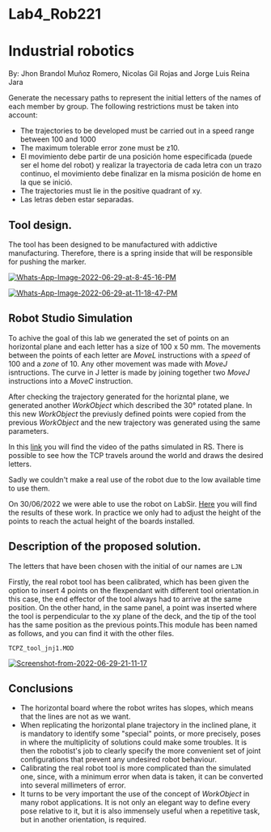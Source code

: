 # Lab4_Rob221
# Industrial robotics

By: Jhon Brandol Muñoz Romero, Nicolas Gil Rojas and 
Jorge Luis Reina Jara

Generate the necessary paths to represent the initial letters of the names of each member by group.
The following restrictions must be taken into account:
- The trajectories to be developed must be carried out in a speed range between 100 and 1000
- The maximum tolerable error zone must be z10.
- El movimiento debe partir de una posición home especificada (puede ser el home del robot) y realizar la trayectoria de cada letra con un trazo continuo, el movimiento debe finalizar en la misma posición de home en la que se inició.
- The trajectories must lie in the positive quadrant of xy.
- Las letras deben estar separadas.


## Tool design.
The tool has been designed to be manufactured with addictive manufacturing. Therefore,  there is a spring inside that will be responsible for pushing the marker.


<a href="https://imgbb.com/"><img src="https://i.ibb.co/qmg3Xvg/Whats-App-Image-2022-06-29-at-8-45-16-PM.jpg" alt="Whats-App-Image-2022-06-29-at-8-45-16-PM" border="0"></a>

<a href="https://ibb.co/MZw5gHh"><img src="https://i.ibb.co/8Nv4mwB/Whats-App-Image-2022-06-29-at-11-18-47-PM.jpg" alt="Whats-App-Image-2022-06-29-at-11-18-47-PM" border="0"></a>

## Robot Studio Simulation

To achive the goal of this lab we generated the set of points on an horizontal plane and each letter has a size of 100 x 50 mm. The movements between the points of each letter are _MoveL_ instructions with a _speed_ of 100 and a _zone_ of 10. Any other movement was made with _MoveJ_ isntructions. The curve in J letter is made by joining together two _MoveJ_ instructions into a _MoveC_ instruction. 

After checking the trajectory generated for the horizntal plane, we generated another _WorkObject_ which described the 30° rotated plane. In this new _WorkObject_ the previusly defined points were copied from the previous _WorkObject_ and the new trajectory was generated using the same parameters.

In this [link](https://youtu.be/7uJFcwLbrFM) you will find the video of the paths simulated in RS. There is possible to see how the TCP travels around the world and draws the desired letters.

Sadly we couldn't make a real use of the robot due to the low available time to use them.

On 30/06/2022 we were able to use the robot on LabSir. [Here](https://youtube.com/shorts/5zYbWFITxb0) you will find the results of these work. In practice we only had to adjust the height of the points to reach the actual height of the boards installed.

## Description of the proposed solution.
The letters that have been chosen with the initial of our names are `LJN`

Firstly, the real robot tool has been calibrated, which has been given the option to insert 4 points on the flexpendant with different tool orientation.in this case, the end effector of the tool always had to arrive at the same position. On the other hand, in the same panel, a point was inserted where the tool is perpendicular to the xy plane of the deck, and the tip of the tool has the same position as the previous points.This module has been named as follows, and you can find it with the other files.


`TCPZ_tool_jnj1.MOD`

<a href="https://ibb.co/Kr4vLxD"><img src="https://i.ibb.co/mcZWX50/Screenshot-from-2022-06-29-21-11-17.png" alt="Screenshot-from-2022-06-29-21-11-17" border="0"></a>

## Conclusions
 - The horizontal board where the robot writes has slopes, which means that the lines are not as we want.
 - When replicating the horizontal plane trajectory in the inclined plane, it is mandatory to identify some "special" points, or more precisely, poses in where the multiplicity of solutions could make some troubles. It is then the robotist's job to clearly specify the more convenient set of joint configurations that prevent any undesired robot behaviour.
 - Calibrating the real robot tool is more complicated than the simulated one, since, with a minimum error when data is taken, it can be converted into several millimeters of error.
 - It turns to be very important the use of the concept of _WorkObject_ in many robot applications. It is not only an elegant way to define every pose relative to it, but it is also immensely useful when a repetitive task, but in another orientation, is required.




